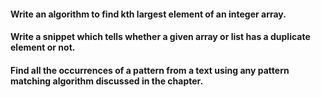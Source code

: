 #### Write an algorithm to find kth largest element of an integer array.

#### Write a snippet which tells whether a given array or list has a duplicate element or not.

#### Find all the occurrences of a pattern from a text using any pattern matching algorithm discussed in the chapter.